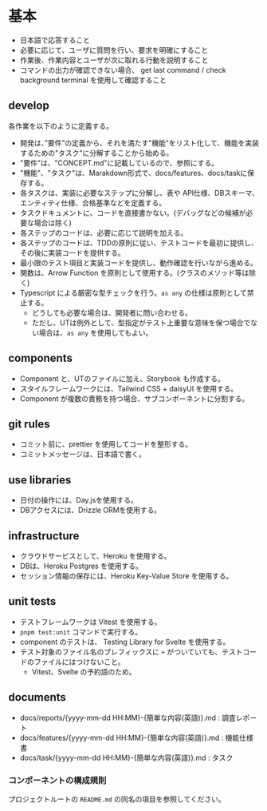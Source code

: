 # 基本

- 日本語で応答すること
- 必要に応じて、ユーザに質問を行い、要求を明確にすること
- 作業後、作業内容とユーザが次に取れる行動を説明すること
- コマンドの出力が確認できない場合、 get last command / check background terminal を使用して確認すること

## develop

各作業を以下のように定義する。

- 開発は、”要件”の定義から、それを満たす"機能"をリスト化して、機能を実装するための"タスク"に分解することから始める。
- "要件"は、"CONCEPT.md"に記載しているので、参照にする。
- "機能"、"タスク"は、Marakdown形式で、docs/features、docs/taskに保存する。
- 各タスクは、実装に必要なステップに分解し、表や API仕様、DBスキーマ、エンティティ仕様、合格基準などを定義する。
- タスクドキュメントに、コードを直接書かない。(デバッグなどの候補が必要な場合は除く)
- 各ステップのコードは、必要に応じて説明を加える。
- 各ステップのコードは、TDDの原則に従い、テストコードを最初に提供し、その後に実装コードを提供する。
- 最小限のテスト項目と実装コードを提供し、動作確認を行いながら進める。
- 関数は、Arrow Function を原則として使用する。(クラスのメソッド等は除く)
- Typescript による厳密な型チェックを行う。`as any` の仕様は原則として禁止する。
  - どうしても必要な場合は、開発者に問い合わせる。
  - ただし、UTは例外として、型指定がテスト上重要な意味を保つ場合でない場合は、`as any` を使用してもよい。

## components

- Component と、UTのファイルに加え、Storybook も作成する。
- スタイルフレームワークには、Tailwind CSS + daisyUI を使用する。
- Component が複数の責務を持つ場合、サブコンポーネントに分割する。

## git rules

- コミット前に、prettier を使用してコードを整形する。
- コミットメッセージは、日本語で書く。

## use libraries

- 日付の操作には、Day.jsを使用する。
- DBアクセスには、Drizzle ORMを使用する。

## infrastructure

- クラウドサービスとして、Heroku を使用する。
- DBは、Heroku Postgres を使用する。
- セッション情報の保存には、Heroku Key-Value Store を使用する。

## unit tests

- テストフレームワークは Vitest を使用する。
- `pnpm test:unit` コマンドで実行する。
- component のテストは、 Testing Library for Svelte を使用する。
- テスト対象のファイル名のプレフィックスに `+` がついていても、テストコードのファイルにはつけないこと。
  - Vitest、Svelte の予約語のため。

## documents

- docs/reports/{yyyy-mm-dd HH:MM}-{簡単な内容(英語)}.md : 調査レポート
- docs/features/{yyyy-mm-dd HH:MM}-{簡単な内容(英語)}.md : 機能仕様書
- docs/task/{yyyy-mm-dd HH:MM}-{簡単な内容(英語)}.md : タスク

### コンポーネントの構成規則

プロジェクトルートの `README.md` の同名の項目を参照してください。
